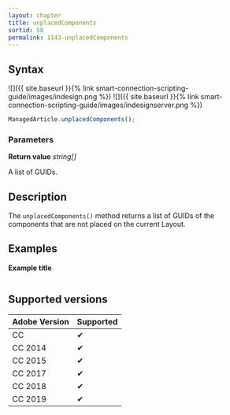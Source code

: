 ```yaml
---
layout: chapter
title: unplacedComponents
sortid: 58
permalink: 1143-unplacedComponents
---
```

## Syntax

![]({{ site.baseurl }}{% link smart-connection-scripting-guide/images/indesign.png %}) ![]({{ site.baseurl }}{% link smart-connection-scripting-guide/images/indesignserver.png %})
```javascript
ManagedArticle.unplacedComponents();
```

### Parameters

**Return value** *string[]*

A list of GUIDs.

## Description

The `unplacedComponents()` method returns a list of GUIDs of the components that are not placed on the current Layout.

## Examples

**Example title**

```javascript

```

## Supported versions

| Adobe Version | Supported |
|---------------|---------|
| CC            | ✔       |
| CC 2014       | ✔       |
| CC 2015       | ✔       |
| CC 2017       | ✔       |
| CC 2018       | ✔       |
| CC 2019       | ✔       |